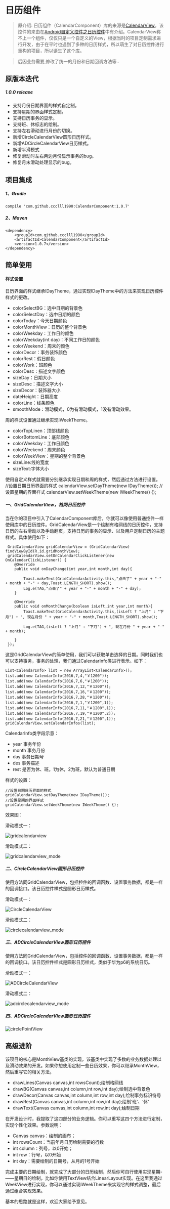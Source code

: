 # 日历组件

>原介绍:
日历组件（CalendarComponent）库的来源是[CalendarView](https://github.com/dengshiwei/CalendarView)。该控件的来由在[Android自定义控件之日历控件](http://blog.csdn.net/mr_dsw/article/details/48755993)中有介绍。CalendarView称不上一个组件，仅仅只是一个自定义的View，根据当时的项目定制需求进行开发，由于在平时也遇到了多种的日历样式，所以萌生了对日历控件进行重构的项目，所以诞生了这个库。

>
>后因业务需要,修改了统一的月份和日期回调方法等..

## 原版本迭代
##### 1.0.0 release
* 支持月份日期界面的样式自定制。
* 支持星期的界面样式定制。
* 支持日历事务的显示。
* 支持班、休标志的绘制。
* 支持左右滑动进行月份的切换。
* 新增CircleCalendarView圆形日历样式。
* 新增ADCircleCalendarView日历样式。
* 新增平滑模式
* 修复滑动时左右两边月份显示事务的bug。
* 修复月末滑动处理显示的bug。

## 项目集成
##### 1、Gradle

	compile 'com.github.ccclll1990:CalendarComponent:1.0.7'


##### 2、Maven
    <dependency>
        <groupId>com.github.ccclll1990</groupId>
        <artifactId>CalendarComponent</artifactId>
        <version>1.0.7</version>
    </dependency>

## 简单使用

#### 样式设置
日历界面的样式继承IDayTheme，通过实现IDayTheme中的方法来实现日历控件样式的更改。
* colorSelectBG：选中日期的背景色
* colorSelectDay：选中日期的颜色
* colorToday：今天日期颜色
* colorMonthView：日历的整个背景色
* colorWeekday：工作日的颜色
* colorWeekday(int day)：不同工作日的颜色
* colorWeekend：周末的颜色
* colorDecor：事务装饰颜色
* colorRest：假日颜色
* colorWork：班颜色
* colorDesc：描述文字颜色
* sizeDay：日期大小
* sizeDesc：描述文字大小
* sizeDecor：装饰器大小
* dateHeight：日期高度
* colorLine：线条颜色
* smoothMode：滑动模式，0为有滑动模式，1没有滑动效果。

周的样式设置通过继承实现IWeekTheme。
* colorTopLinen：顶部线颜色
* colorBottomLine：底部颜色
* colorWeekday：工作日颜色
* colorWeekend：周末颜色
* colorWeekView：星期的整个背景色
* sizeLine:线的宽度
* sizeText:字体大小

使用自定义样式就需要分别继承实现日期和周的样式，然后通过方法进行设置。
	//设置日期日历界面的样式
    calendarView.setDayTheme(new IDayTheme());
    //设置星期的界面样式
    calendarView.setWeekTheme(new IWeekTheme() {);

##### 一、GridCalendarView，格网日历控件
当在你的项目中引入了CalendarComponent库后，你就可以像使用普通控件一样使用库中的日历控件。GridCalendarView是一个绘制有格网线的日历控件，支持日历的左右滑动以及手动翻页，支持日历的事务的显示、以及用户定制日历的主题样式。具体使用如下：

	 GridCalendarView gridCalendarView = (GridCalendarView) findViewById(R.id.gridMonthView);
     gridCalendarView.setOnCalendarClickListener(new OnCalendarClickListener() {
        @Override
        public void onDayChange(int year,int month,int day){

            Toast.makeText(GridCalendarActivity.this,"点击了" + year + "-" + month + "-" + day,Toast.LENGTH_SHORT).show();
            Log.e(TAG,"点击了" + year + "-" + month + "-" + day);
        }

        @Override
        public void onMonthChange(boolean isLeft,int year,int month){
            Toast.makeText(GridCalendarActivity.this,(isLeft ? "上月" : "下月") + ", 现在月份 " + year + "-" + month,Toast.LENGTH_SHORT).show();

            Log.e(TAG,(isLeft ? "上月" : "下月") + ", 现在月份 " + year + "-" + month);

        }
     });

这是GridCalendarView的简单使用，我们可以获取单击选择的日期。同时我们也可以支持事务，事务的处理，我们通过CalendarInfo类进行表示。如下：

    List<CalendarInfo> list = new ArrayList<CalendarInfo>();
    list.add(new CalendarInfo(2016,7,4,"￥1200"));
    list.add(new CalendarInfo(2016,7,6,"￥1200"));
    list.add(new CalendarInfo(2016,7,12,"￥1200"));
    list.add(new CalendarInfo(2016,7,16,"￥1200"));
    list.add(new CalendarInfo(2016,7,28,"￥1200"));
    list.add(new CalendarInfo(2016,7,1,"￥1200",1));
    list.add(new CalendarInfo(2016,7,11,"￥1200",1));
    list.add(new CalendarInfo(2016,7,19,"￥1200",2));
    list.add(new CalendarInfo(2016,7,21,"￥1200",1));
    gridCalendarView.setCalendarInfos(list);
    
CalendarInfo类字段示意：
* year  事务年份
* month 事务月份
* day   事务日期号
* des   事务描述
* rest  是否为休、班。1为休，2为班，默认为普通日期

样式的设置：

    //设置日期日历界面的样式
    gridCalendarView.setDayTheme(new IDayTheme());
    //设置星期的界面样式
    gridCalendarView.setWeekTheme(new IWeekTheme() {);
    
效果图：

滑动模式一：

![gridcalendarview](https://github.com/dengshiwei/CalendarComponent/blob/master/GridCalendarView.gif?raw=true)

滑动模式二：

![gridcalendarview_mode](https://github.com/dengshiwei/CalendarComponent/blob/master/gif/GridCalendarView_Mode1.gif?raw=true)

##### 二、CircleCalendarView圆形日历控件
使用方法同GridCalendarView，包括控件的回调函数、设置事务数据，都是一样的回调接口。该日历控件样式是圆形日历样式。

滑动模式一：

![CircleCalendarView](https://github.com/dengshiwei/CalendarComponent/blob/master/CircleCalendarView.gif?raw=true)

滑动模式二：

![circlecalendarview_mode](https://github.com/dengshiwei/CalendarComponent/blob/master/gif/CircleCalendarView_Mode1.gif?raw=true)

##### 三、ADCircleCalendarView圆形日历控件
使用方法同GridCalendarView，包括控件的回调函数、设置事务数据，都是一样的回调接口。该日历控件样式是圆形日历样式，类似于华为p6的系统日历。

滑动模式一：

![ADCircleCalendarView](https://github.com/dengshiwei/CalendarComponent/blob/master/ADCircleCalendarView.gif?raw=true)

滑动模式二：

![adcirclecalendarview_mode](https://github.com/dengshiwei/CalendarComponent/blob/master/gif/ADCircleCalendarView_Mode1.gif?raw=true)

##### 四、ADCircleCalendarView圆形日历控件
![circlePointView](https://github.com/dengshiwei/CalendarComponent/blob/master/circleview.gif)

## 高级进阶
该项目的核心是MonthView基类的实现，该基类中实现了多数的业务数据处理以及滑动效果的开发。如果你想使用定制一些日历效果，你可以继承MonthView，然后重写它的相关方法。

* drawLines(Canvas canvas,int rowsCount);绘制格网线
* drawBG(Canvas canvas,int column,int row,int day);绘制选中背景色
* drawDecor(Canvas canvas,int column,int row,int day);绘制事务标识符号
* drawRest(Canvas canvas,int column,int row,int day);绘制‘班’、‘休’
* drawText(Canvas canvas,int column,int row,int day);绘制日期

在开发设计时，我提取了这四部分的业务逻辑。你可以重写这四个方法进行定制，实现个性化效果。参数说明：

* Canvas canvas：绘制的画布；
* int rowsCount：当前年月日历绘制需要的行数
* int column：列号，以0开始；
* int row：行号，以0开始
* int day：需要绘制的日期号，从月的1号开始

完成主要的日期绘制，就完成了大部分的日历绘制，然后你可自行使用实现星期-——星期日的绘制，比如你使用TextView结合LinearLayout实现。在这里我通过WeekView进行实现，你可以通过实现IWeekTheme来实现它的样式调整，最后通过组合实现效果。

基本的思路就是这样，欢迎大家给予意见。

